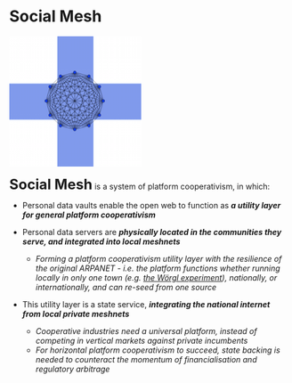 # Social Mesh

![](images/fsm_icon1.png)

<strong style="font-size: 1.8em;">Social Mesh</strong> is a system of platform cooperativism, in which:

- Personal data vaults enable the open web to function as ***a utility layer for general platform cooperativism***  

- Personal data servers are ***physically located in the communities they serve, and integrated into local meshnets***
    + *Forming a platform cooperativism utility layer with the resilience of the original ARPANET - i.e. the platform functions whether running locally in only one town (e.g. [the Wörgl experiment](https://en.wikipedia.org/wiki/W%C3%B6rgl#The_W%C3%B6rgl_Experiment)), nationally, or internationally, and can re-seed from one source*  
   
- This utility layer is a state service, ***integrating the national internet from local private meshnets***
    + *Cooperative industries need a universal platform, instead of competing in vertical markets against private incumbents*
    + *For horizontal platform cooperativism to succeed, state backing is needed to counteract the momentum of financialisation and regulatory arbitrage*


